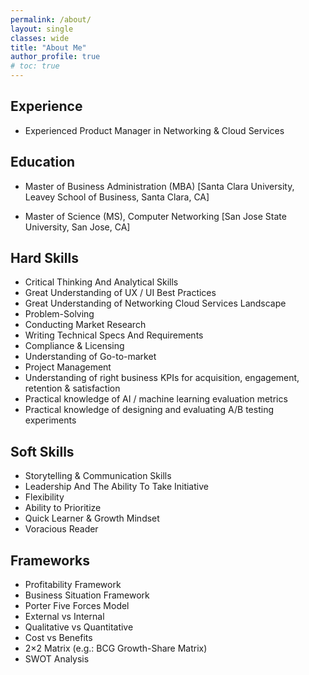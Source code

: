 ```yaml
---
permalink: /about/
layout: single
classes: wide
title: "About Me"
author_profile: true
# toc: true
---
```


## Experience

* Experienced Product Manager in Networking & Cloud Services

## Education

* Master of Business Administration (MBA)
  [Santa Clara University, Leavey School of Business, Santa Clara, CA]
  
* Master of Science (MS), Computer Networking
  [San Jose State University, San Jose, CA]
 

## Hard Skills

* Critical Thinking And Analytical Skills
* Great Understanding of UX / UI Best Practices
* Great Understanding of Networking Cloud Services Landscape
* Problem-Solving
* Conducting Market Research
* Writing Technical Specs And Requirements
* Compliance & Licensing
* Understanding of Go-to-market
* Project Management
* Understanding of right business KPIs for acquisition, engagement, retention & satisfaction
* Practical knowledge of AI / machine learning evaluation metrics
* Practical knowledge of designing and evaluating A/B testing experiments

## Soft Skills
* Storytelling & Communication Skills
* Leadership And The Ability To Take Initiative 
* Flexibility
* Ability to Prioritize
* Quick Learner & Growth Mindset
* Voracious Reader

## Frameworks
* Profitability Framework
* Business Situation Framework
* Porter Five Forces Model
* External vs Internal
* Qualitative vs Quantitative
* Cost vs Benefits
* 2×2 Matrix (e.g.: BCG Growth-Share Matrix)
* SWOT Analysis
